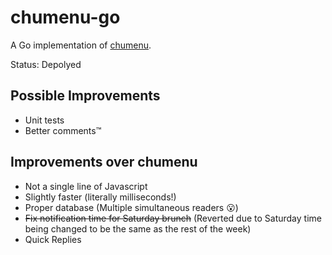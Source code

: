 # chumenu-go
A Go implementation of [chumenu](https://github.com/ratorx/chumenu).

Status: Depolyed

## Possible Improvements
* Unit tests
* Better comments™

## Improvements over chumenu
* Not a single line of Javascript
* Slightly faster (literally milliseconds!)
* Proper database (Multiple simultaneous readers 😮)
* ~~Fix notification time for Saturday brunch~~ (Reverted due to Saturday time being changed to be the same as the rest of the week)
* Quick Replies
